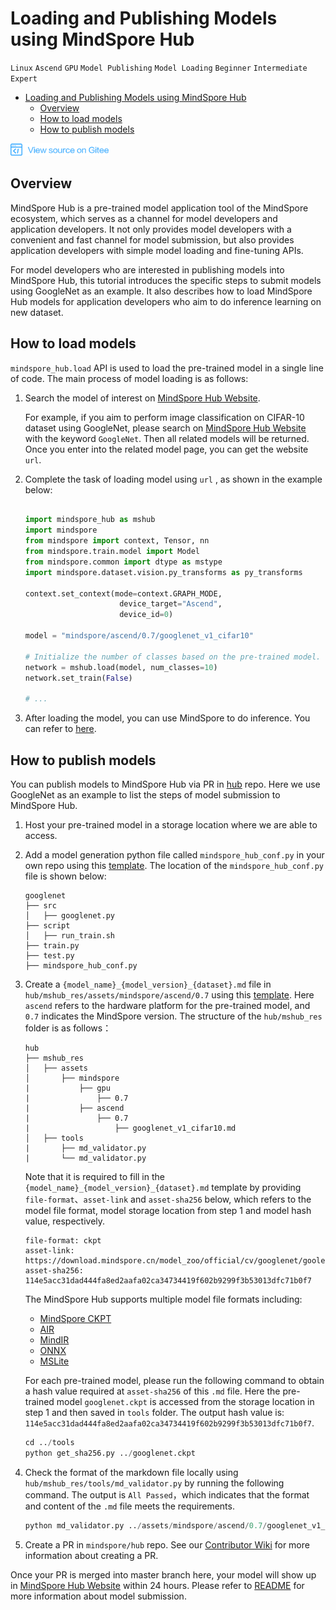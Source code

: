 # Loading and Publishing Models using MindSpore Hub

`Linux` `Ascend` `GPU` `Model Publishing` `Model Loading` `Beginner` `Intermediate` `Expert`

<!-- TOC -->

- [Loading and Publishing Models using MindSpore Hub](#loading-and-publishing-models-using-mindspore-hub)
    - [Overview](#overview)
    - [How to load models](#how-to-load-models)
    - [How to publish models](#how-to-publish-models)

<!-- /TOC -->

<a href="https://gitee.com/mindspore/docs/blob/r1.0/tutorials/training/source_en/advanced_use/load_and_publish_model.md" target="_blank"><img src="../_static/logo_source.png"></a>

## Overview

MindSpore Hub is a pre-trained model application tool of the MindSpore ecosystem, which serves as a channel for model developers and application developers. It not only provides model developers with a convenient and fast channel for model submission, but also provides application developers with simple model loading and fine-tuning APIs.

For model developers who are interested in publishing models into MindSpore Hub, this tutorial introduces the specific steps to submit models using GoogleNet as an example. It also describes how to load MindSpore Hub models for application developers who aim to do inference learning on new dataset.

## How to load models

`mindspore_hub.load` API is used to load the pre-trained model in a single line of code. The main process of model loading is as follows:

1. Search the model of interest on [MindSpore Hub Website](https://www.mindspore.cn/resources/hub).

   For example, if you aim to perform image classification on CIFAR-10 dataset using GoogleNet, please search on [MindSpore Hub Website](https://www.mindspore.cn/resources/hub) with the keyword `GoogleNet`. Then all related models will be returned.  Once you enter into the related model page, you can get the website `url`.

2. Complete the task of loading model using `url` , as shown in the example below:

   ```python

   import mindspore_hub as mshub
   import mindspore
   from mindspore import context, Tensor, nn
   from mindspore.train.model import Model
   from mindspore.common import dtype as mstype
   import mindspore.dataset.vision.py_transforms as py_transforms

   context.set_context(mode=context.GRAPH_MODE,
                        device_target="Ascend",
                        device_id=0)

   model = "mindspore/ascend/0.7/googlenet_v1_cifar10"

   # Initialize the number of classes based on the pre-trained model.
   network = mshub.load(model, num_classes=10)
   network.set_train(False)

   # ...

   ```

3. After loading the model, you can use MindSpore to do inference. You can refer to [here](https://www.mindspore.cn/tutorial/inference/en/r1.0/multi_platform_inference.html).

## How to publish models

You can publish models to MindSpore Hub via PR in [hub](https://gitee.com/mindspore/hub) repo. Here we use GoogleNet as an example to list the steps of model submission to MindSpore Hub. 

1. Host your pre-trained model in a storage location where we are able to access. 

2. Add a model generation python file called `mindspore_hub_conf.py` in your own repo using this [template](https://gitee.com/mindspore/mindspore/blob/r1.0/model_zoo/official/cv/googlenet/mindspore_hub_conf.py). The location of the `mindspore_hub_conf.py` file is shown below:

   ```shell
   googlenet
   ├── src
   │   ├── googlenet.py
   ├── script
   │   ├── run_train.sh
   ├── train.py
   ├── test.py
   ├── mindspore_hub_conf.py
   ```

3. Create a `{model_name}_{model_version}_{dataset}.md` file in `hub/mshub_res/assets/mindspore/ascend/0.7` using this [template](https://gitee.com/mindspore/hub/blob/master/mshub_res/assets/mindspore/ascend/0.7/googlenet_v1_cifar10.md). Here `ascend` refers to the hardware platform for the pre-trained model, and `0.7` indicates the MindSpore version. The structure of the `hub/mshub_res` folder is as follows：

   ```shell
   hub
   ├── mshub_res
   │   ├── assets
   │       ├── mindspore
   |           ├── gpu
   |               ├── 0.7
   |           ├── ascend
   |               ├── 0.7 
   |                   ├── googlenet_v1_cifar10.md
   │   ├── tools
   |       ├── md_validator.py
   |       └── md_validator.py 
   ```

   Note that it is required to fill in the `{model_name}_{model_version}_{dataset}.md` template by providing `file-format`、`asset-link` and `asset-sha256` below, which refers to the model file format, model storage location from step 1 and model hash value, respectively.

   ```shell
   file-format: ckpt  
   asset-link: https://download.mindspore.cn/model_zoo/official/cv/googlenet/goolenet_ascend_0.2.0_cifar10_official_classification_20200713/googlenet.ckpt  
   asset-sha256: 114e5acc31dad444fa8ed2aafa02ca34734419f602b9299f3b53013dfc71b0f7
   ```   

   The MindSpore Hub supports multiple model file formats including:
   - [MindSpore CKPT](https://www.mindspore.cn/tutorial/training/en/r1.0/use/save_and_load_model.html#checkpoint-configuration-policies)
   - [AIR](https://www.mindspore.cn/tutorial/training/en/r1.0/use/save_and_load_model.html#export-air-model)
   - [MindIR](https://www.mindspore.cn/tutorial/training/en/r1.0/use/save_and_load_model.html#export-mindir-model)
   - [ONNX](https://www.mindspore.cn/tutorial/training/en/r1.0/use/save_and_load_model.html#export-onnx-model)
   - [MSLite](https://www.mindspore.cn/doc/lite/en/r1.0/use/converter_tool.html)

   For each pre-trained model, please run the following command to obtain a hash value required at `asset-sha256` of this `.md` file. Here the pre-trained model `googlenet.ckpt` is accessed from the storage location in step 1 and then saved in `tools` folder. The output hash value is: `114e5acc31dad444fa8ed2aafa02ca34734419f602b9299f3b53013dfc71b0f7`.

   ```python
   cd ../tools
   python get_sha256.py ../googlenet.ckpt
   ```

4. Check the format of the markdown file locally using `hub/mshub_res/tools/md_validator.py` by running the following command. The output is `All Passed`，which indicates that the format and content of the `.md` file meets the requirements.

   ```python
   python md_validator.py ../assets/mindspore/ascend/0.7/googlenet_v1_cifar10.md
   ```

5. Create a PR in `mindspore/hub` repo. See our [Contributor Wiki](https://gitee.com/mindspore/mindspore/blob/master/CONTRIBUTING.md) for more information about creating a PR. 

Once your PR is merged into master branch here, your model will show up in [MindSpore Hub Website](https://www.mindspore.cn/resources/hub) within 24 hours. Please refer to [README](https://gitee.com/mindspore/hub/blob/master/mshub_res/README.md) for more information about model submission. 
